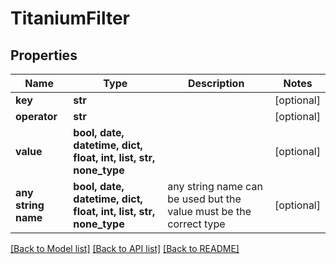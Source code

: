# TitaniumFilter


## Properties
Name | Type | Description | Notes
------------ | ------------- | ------------- | -------------
**key** | **str** |  | [optional] 
**operator** | **str** |  | [optional] 
**value** | **bool, date, datetime, dict, float, int, list, str, none_type** |  | [optional] 
**any string name** | **bool, date, datetime, dict, float, int, list, str, none_type** | any string name can be used but the value must be the correct type | [optional]

[[Back to Model list]](../README.md#documentation-for-models) [[Back to API list]](../README.md#documentation-for-api-endpoints) [[Back to README]](../README.md)


